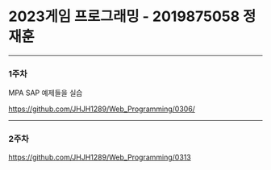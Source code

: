 # 2023게임 프로그래밍 - 2019875058 정재훈


---




### 1주차

MPA SAP 예제들을 실습

<https://github.com/JHJH1289/Web_Programming/0306/>

---


### 2주차

<https://github.com/JHJH1289/Web_Programming/0313>
